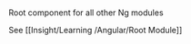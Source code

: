 # <app-root>

Root component for all other Ng modules

See [[Insight/Learning /Angular/Root Module]]

